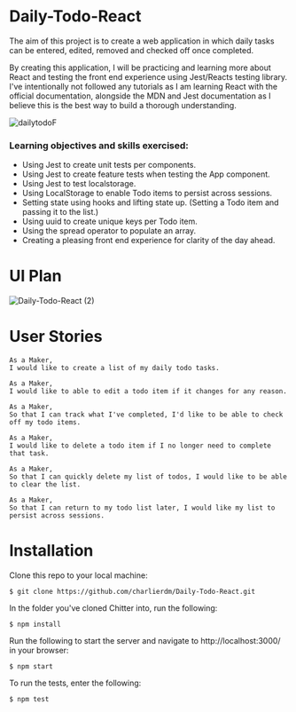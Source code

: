 # Daily-Todo-React

The aim of this project is to create a web application in which daily tasks can be entered, edited, removed and checked off once completed.

By creating this application, I will be practicing and learning more about React and testing the front end experience using Jest/Reacts testing library. I've intentionally not followed any tutorials as I am learning React with the official documentation, alongside the MDN and Jest documentation as I believe this is the best way to build a thorough understanding. 

![dailytodoF](https://user-images.githubusercontent.com/75075773/125773220-79d88b63-061c-4d26-bd78-f953ad49c13e.gif)



### Learning objectives and skills exercised:

* Using Jest to create unit tests per components.
* Using Jest to create feature tests when testing the App component. 
* Using Jest to test localstorage.
* Using LocalStorage to enable Todo items to persist across sessions.
* Setting state using hooks and lifting state up. (Setting a Todo item and passing it to the list.)
* Using uuid to create unique keys per Todo item. 
* Using the spread operator to populate an array.
* Creating a pleasing front end experience for clarity of the day ahead. 


# UI Plan

![Daily-Todo-React (2)](https://user-images.githubusercontent.com/75075773/124942566-aa342580-e003-11eb-8993-4dd969e7f24d.png)

# User Stories

```
As a Maker,
I would like to create a list of my daily todo tasks.

As a Maker,
I would like to able to edit a todo item if it changes for any reason.

As a Maker,
So that I can track what I've completed, I'd like to be able to check off my todo items.

As a Maker,
I would like to delete a todo item if I no longer need to complete that task.

As a Maker, 
So that I can quickly delete my list of todos, I would like to be able to clear the list. 

As a Maker,
So that I can return to my todo list later, I would like my list to persist across sessions.

```


# Installation

Clone this repo to your local machine:
```
$ git clone https://github.com/charlierdm/Daily-Todo-React.git
```
In the folder you've cloned Chitter into, run the following:
```
$ npm install
```
Run the following to start the server and navigate to http://localhost:3000/ in your browser:
```
$ npm start
```
To run the tests, enter the following:
```
$ npm test
```

